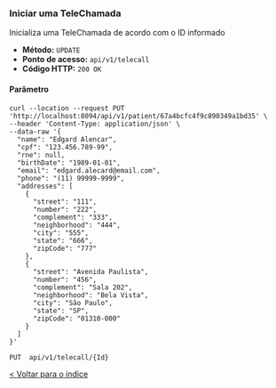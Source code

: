### Iniciar uma TeleChamada

Inicializa uma TeleChamada de acordo com o ID informado

- **Método:** `UPDATE`
- **Ponto de acesso:** `api/v1/telecall`
- **Código HTTP:** `200 OK`

#### Parâmetro

```shell
curl --location --request PUT 'http://localhost:8094/api/v1/patient/67a4bcfc4f9c890349a1bd35' \
--header 'Content-Type: application/json' \
--data-raw '{  
  "name": "Edgard Alencar",
  "cpf": "123.456.789-99",
  "rne": null,
  "birthDate": "1989-01-01",
  "email": "edgard.alecard@email.com",
  "phone": "(11) 99999-9999",
  "addresses": [
    {
      "street": "111",
      "number": "222",
      "complement": "333",
      "neighborhood": "444",
      "city": "555",
      "state": "666",
      "zipCode": "777"
    },
    {
      "street": "Avenida Paulista",
      "number": "456",
      "complement": "Sala 202",
      "neighborhood": "Bela Vista",
      "city": "São Paulo",
      "state": "SP",
      "zipCode": "01310-000"
    }
  ]
}'
```
    PUT  api/v1/telecall/{Id}

[< Voltar para o índice](../README.md)